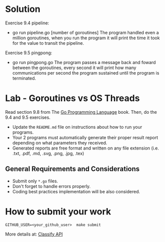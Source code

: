 Solution
========
Exercise 9.4 pipeline:
- go run pipeline.go [number of goroutines]
The program handled even a million goroutines, when you run the program it will print the time it took for the value
to transit the pipeline.

Exercise 9.5 pingpong:
- go run pingpong.go
The program passes a message back and foward between the goroutines, every second it will print how many communications per 
second the program sustained until the program is terminated.

Lab - Goroutines vs OS Threads
==============================
Read section 9.8 from The [Go Programming Language](https://www.amazon.com/dp/0134190440/ref=cm_sw_em_r_mt_dp_U_Uz0RDbHAH27PH) book.
Then, do the 9.4 and 9.5 exercises.

- Update the `README.md` file on instructions about how to run your programs.
- Your 2 programs must automatically generate their proper  result report depending on what parameters they received.
- Generated reports are free format and written on any file extension (i.e. .txt, .pdf, .md, .svg, .png, .jpg, .tex)

General Requirements and Considerations
---------------------------------------
- Submit only `*.go` files.
- Don't forget to handle errors properly.
- Coding best practices implementation will be also considered.


How to submit your work
=======================
```
GITHUB_USER=<your_github_user>  make submit
```
More details at: [Classify API](../../classify.md)
